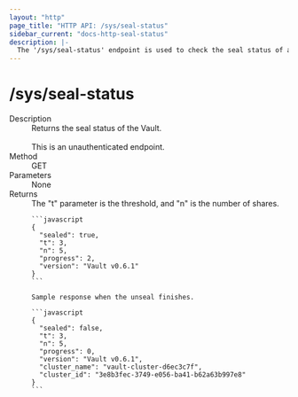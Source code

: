 ```yaml
---
layout: "http"
page_title: "HTTP API: /sys/seal-status"
sidebar_current: "docs-http-seal-status"
description: |-
  The '/sys/seal-status' endpoint is used to check the seal status of a Vault.
---
```


# /sys/seal-status

<dl>
  <dt>Description</dt>
  <dd>
    Returns the seal status of the Vault.<br/><br/>This is an unauthenticated endpoint.
  </dd>

  <dt>Method</dt>
  <dd>GET</dd>

  <dt>Parameters</dt>
  <dd>
    None
  </dd>

  <dt>Returns</dt>
  <dd>
    The "t" parameter is the threshold, and "n" is the number of shares.

    ```javascript
    {
      "sealed": true,
      "t": 3,
      "n": 5,
      "progress": 2,
      "version": "Vault v0.6.1"
    }
    ```
    
    Sample response when the unseal finishes.
    
    ```javascript
    {
      "sealed": false,
      "t": 3,
      "n": 5,
      "progress": 0,
      "version": "Vault v0.6.1",
      "cluster_name": "vault-cluster-d6ec3c7f",
      "cluster_id": "3e8b3fec-3749-e056-ba41-b62a63b997e8"
    }
    ```

  </dd>
</dl>
